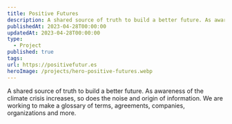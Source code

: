 ```yaml
---
title: Positive Futures
description: A shared source of truth to build a better future. As awareness of the climate crisis increases, so does the noise and origin of information. We are working to make a glossary of terms, agreements, companies, organizations and more.
publishedAt: 2023-04-28T00:00:00
updatedAt: 2023-04-28T00:00:00
type:
  - Project
published: true
tags: 
url: https://positivefutur.es
heroImage: /projects/hero-positive-futures.webp
---
```


A shared source of truth to build a better future. As awareness of the climate crisis increases, so does the noise and origin of information. We are working to make a glossary of terms, agreements, companies, organizations and more.